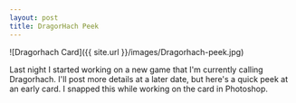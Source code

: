 ```yaml
---
layout: post
title: DragorHach Peek
---
```


![Dragorhach Card]({{ site.url }}/images/Dragorhach-peek.jpg)

Last night I started working on a new game that I'm currently calling Dragorhach. I'll post more details at a later date, but here's a quick peek at an early card. I snapped this while working on the card in Photoshop.



